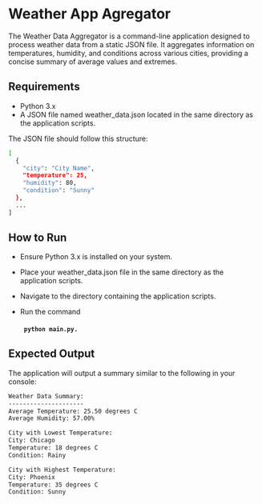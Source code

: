 # Weather App Agregator 

The Weather Data Aggregator is a command-line application designed to process weather data from a static JSON file. It aggregates information on temperatures, humidity, and conditions across various cities, providing a concise summary of average values and extremes.

## Requirements
- Python 3.x
- A JSON file named weather_data.json located in the same directory as the application scripts.

The JSON file should follow this structure:
```bash
[
  {
    "city": "City Name",
    "temperature": 25,
    "humidity": 80,
    "condition": "Sunny"
  },
  ...
]
```

## How to Run

- Ensure Python 3.x is installed on your system.
- Place your weather_data.json file in the same directory as the application scripts.
- Navigate to the directory containing the application scripts.
- Run the command 

    #### ` python main.py.`

## Expected Output

The application will output a summary similar to the following in your console:

```bash
Weather Data Summary:
---------------------
Average Temperature: 25.50 degrees C
Average Humidity: 57.00%

City with Lowest Temperature:
City: Chicago
Temperature: 18 degrees C
Condition: Rainy

City with Highest Temperature:
City: Phoenix
Temperature: 35 degrees C
Condition: Sunny
```
